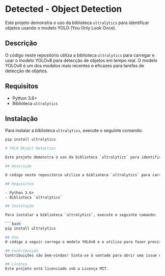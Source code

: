 # Detected - Object Detection

Este projeto demonstra o uso da biblioteca `ultralytics` para identificar objetos usando o modelo YOLO (You Only Look Once).

## Descrição

O código neste repositório utiliza a biblioteca `ultralytics` para carregar e usar o modelo YOLOv8 para detecção de objetos em tempo real. O modelo YOLOv8 é um dos modelos mais recentes e eficazes para tarefas de detecção de objetos.

## Requisitos

- Python 3.6+
- Biblioteca `ultralytics`

## Instalação

Para instalar a biblioteca `ultralytics`, execute o seguinte comando:

```bash
pip install ultralytics

# YOLO Object Detection

Este projeto demonstra o uso da biblioteca `ultralytics` para identificar objetos usando o modelo YOLO (You Only Look Once).

## Descrição

O código neste repositório utiliza a biblioteca `ultralytics` para carregar e usar o modelo YOLOv8 para detecção de objetos em tempo real. O modelo YOLOv8 é um dos modelos mais recentes e eficazes para tarefas de detecção de objetos.

## Requisitos

- Python 3.6+
- Biblioteca `ultralytics`

## Instalação

Para instalar a biblioteca `ultralytics`, execute o seguinte comando:

```bash
pip install ultralytics

## Uso
O código a seguir carrega o modelo YOLOv8 e o utiliza para fazer previsões em uma fonte de vídeo (por exemplo, uma webcam):

## Contribuição
Contribuições são bem-vindas! Sinta-se à vontade para abrir uma issue ou enviar um pull request.

## Licença
Este projeto está licenciado sob a Licença MIT.

